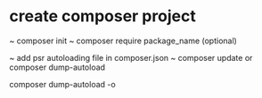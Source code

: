 # create composer project

~ composer init
~ composer require package_name (optional)

<!-- helper files -->

~ add psr autoloading file in composer.json
~ composer update or composer dump-autoload

<!-- optimised composer autoload -->
composer dump-autoload -o
